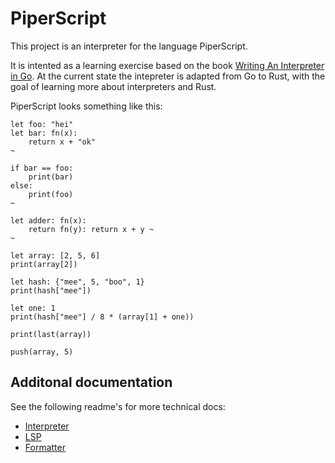 # PiperScript

This project is an interpreter for the language PiperScript.

It is intented as a learning exercise based on the book [Writing An Interpreter
in Go](https://interpreterbook.com/). At the current state the intepreter is
adapted from Go to Rust, with the goal of learning more about interpreters
and Rust.

PiperScript looks something like this:

```
let foo: "hei"
let bar: fn(x):
    return x + "ok"
~

if bar == foo:
    print(bar)
else:
    print(foo)
~

let adder: fn(x):
    return fn(y): return x + y ~
~

let array: [2, 5, 6]
print(array[2])

let hash: {"mee", 5, "boo", 1}
print(hash["mee"])

let one: 1
print(hash["mee"] / 8 * (array[1] + one))

print(last(array))

push(array, 5)
```

## Additonal documentation

See the following readme's for more technical docs:

- [Interpreter](crates/interpreter/README.md)
- [LSP](crates/son_of_anton/README.md)
- [Formatter](crates/piperfmt/README.md)

